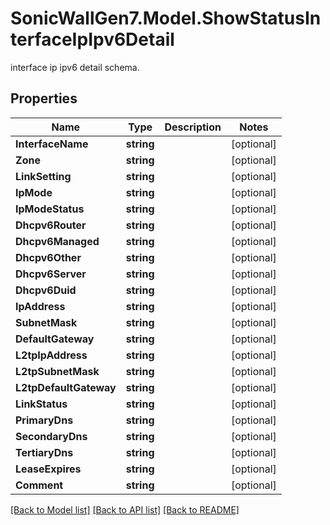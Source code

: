 # SonicWallGen7.Model.ShowStatusInterfaceIpIpv6Detail
interface ip ipv6 detail schema.

## Properties

Name | Type | Description | Notes
------------ | ------------- | ------------- | -------------
**InterfaceName** | **string** |  | [optional] 
**Zone** | **string** |  | [optional] 
**LinkSetting** | **string** |  | [optional] 
**IpMode** | **string** |  | [optional] 
**IpModeStatus** | **string** |  | [optional] 
**Dhcpv6Router** | **string** |  | [optional] 
**Dhcpv6Managed** | **string** |  | [optional] 
**Dhcpv6Other** | **string** |  | [optional] 
**Dhcpv6Server** | **string** |  | [optional] 
**Dhcpv6Duid** | **string** |  | [optional] 
**IpAddress** | **string** |  | [optional] 
**SubnetMask** | **string** |  | [optional] 
**DefaultGateway** | **string** |  | [optional] 
**L2tpIpAddress** | **string** |  | [optional] 
**L2tpSubnetMask** | **string** |  | [optional] 
**L2tpDefaultGateway** | **string** |  | [optional] 
**LinkStatus** | **string** |  | [optional] 
**PrimaryDns** | **string** |  | [optional] 
**SecondaryDns** | **string** |  | [optional] 
**TertiaryDns** | **string** |  | [optional] 
**LeaseExpires** | **string** |  | [optional] 
**Comment** | **string** |  | [optional] 

[[Back to Model list]](../README.md#documentation-for-models) [[Back to API list]](../README.md#documentation-for-api-endpoints) [[Back to README]](../README.md)

